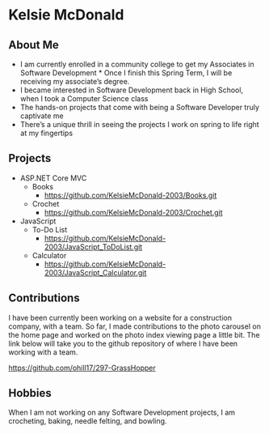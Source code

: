 # Kelsie McDonald

## About Me
 * I am currently enrolled in a community college to get my Associates in Software Development
       * Once I finish this Spring Term, I will be receiving my associate’s degree.
 * I became interested in Software Development back in High School, when I took a Computer Science class
 * The hands-on projects that come with being a Software Developer truly captivate me
 * There’s a unique thrill in seeing the projects I work on spring to life right at my fingertips

## Projects
 * ASP.NET Core MVC
    - Books
        * https://github.com/KelsieMcDonald-2003/Books.git
    - Crochet
        * https://github.com/KelsieMcDonald-2003/Crochet.git
 * JavaScript
    - To-Do List
        * https://github.com/KelsieMcDonald-2003/JavaScript_ToDoList.git
    - Calculator
        * https://github.com/KelsieMcDonald-2003/JavaScript_Calculator.git

## Contributions
I have been currently been working on a website for a construction company, with a team. So far, I made contributions to the photo carousel 
on the home page and worked on the photo index viewing page a little bit. The link below will take you to the github repository of where I 
have been working with a team.

https://github.com/ohill17/297-GrassHopper

## Hobbies
When I am not working on any Software Development projects, I am crocheting, baking, needle felting, and bowling.
<!--
**KelsieMcDonald-2003/KelsieMcDonald-2003** is a ✨ _special_ ✨ repository because its `README.md` (this file) appears on your GitHub profile.

Here are some ideas to get you started:

- 🔭 I’m currently working on ...
- 🌱 I’m currently learning ...
- 👯 I’m looking to collaborate on ...
- 🤔 I’m looking for help with ...
- 💬 Ask me about ...
- 📫 How to reach me: ...
- 😄 Pronouns: ...
- ⚡ Fun fact: ...
-->
